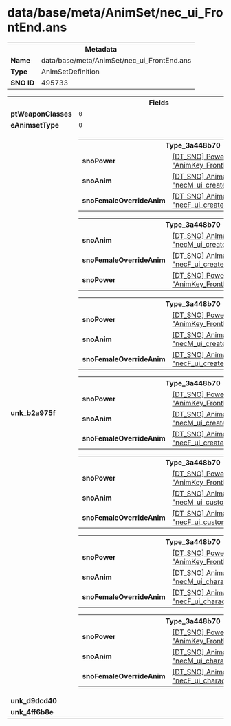 <h1>data/base/meta/AnimSet/nec_ui_FrontEnd.ans</h1><table><tr><th colspan="100%">Metadata</th></tr><tr><td><b>Name</b></td><td>data/base/meta/AnimSet/nec_ui_FrontEnd.ans</td></tr><tr><td><b>Type</b></td><td>AnimSetDefinition</td></tr><tr><td><b>SNO ID</b></td><td>495733</td></tr></table>

<table><tr><th colspan="100%">Fields</th></tr><tr><td><b>ptWeaponClasses</b></td><td><code>0</code>
</td></tr><tr><td><b>eAnimsetType</b></td><td><code>0</code></td></tr><tr><td><b>unk_b2a975f</b></td><td><table><tr><th colspan="100%">Type_3a448b70</th></tr><tr><td><b>snoPower</b></td><td><a href="..\Power\AnimKey_FrontEnd_Create_look_outro.pow.md">[DT_SNO] Power: "AnimKey_FrontEnd_Create_look_outro"</a></td></tr><tr><td><b>snoAnim</b></td><td><a href="..\Anim\necM_ui_create_hover_outro.ani.md">[DT_SNO] Animation: "necM_ui_create_hover_outro"</a></td></tr><tr><td><b>snoFemaleOverrideAnim</b></td><td><a href="..\Anim\necF_ui_create_hover_outro.ani.md">[DT_SNO] Animation: "necF_ui_create_hover_outro"</a></td></tr></table>


<table><tr><th colspan="100%">Type_3a448b70</th></tr><tr><td><b>snoAnim</b></td><td><a href="..\Anim\necM_ui_create_hover_idle.ani.md">[DT_SNO] Animation: "necM_ui_create_hover_idle"</a></td></tr><tr><td><b>snoFemaleOverrideAnim</b></td><td><a href="..\Anim\necF_ui_create_hover_idle.ani.md">[DT_SNO] Animation: "necF_ui_create_hover_idle"</a></td></tr><tr><td><b>snoPower</b></td><td><a href="..\Power\AnimKey_FrontEnd_Create_look_idle.pow.md">[DT_SNO] Power: "AnimKey_FrontEnd_Create_look_idle"</a></td></tr></table>


<table><tr><th colspan="100%">Type_3a448b70</th></tr><tr><td><b>snoPower</b></td><td><a href="..\Power\AnimKey_FrontEnd_Create_look_intro.pow.md">[DT_SNO] Power: "AnimKey_FrontEnd_Create_look_intro"</a></td></tr><tr><td><b>snoAnim</b></td><td><a href="..\Anim\necM_ui_create_hover_intro.ani.md">[DT_SNO] Animation: "necM_ui_create_hover_intro"</a></td></tr><tr><td><b>snoFemaleOverrideAnim</b></td><td><a href="..\Anim\necF_ui_create_hover_intro.ani.md">[DT_SNO] Animation: "necF_ui_create_hover_intro"</a></td></tr></table>


<table><tr><th colspan="100%">Type_3a448b70</th></tr><tr><td><b>snoPower</b></td><td><a href="..\Power\AnimKey_FrontEnd_Create_unalert_idle.pow.md">[DT_SNO] Power: "AnimKey_FrontEnd_Create_unalert_idle"</a></td></tr><tr><td><b>snoAnim</b></td><td><a href="..\Anim\necM_ui_create_idle.ani.md">[DT_SNO] Animation: "necM_ui_create_idle"</a></td></tr><tr><td><b>snoFemaleOverrideAnim</b></td><td><a href="..\Anim\necF_ui_create_idle.ani.md">[DT_SNO] Animation: "necF_ui_create_idle"</a></td></tr></table>


<table><tr><th colspan="100%">Type_3a448b70</th></tr><tr><td><b>snoPower</b></td><td><a href="..\Power\AnimKey_FrontEnd_Custom.pow.md">[DT_SNO] Power: "AnimKey_FrontEnd_Custom"</a></td></tr><tr><td><b>snoAnim</b></td><td><a href="..\Anim\necM_ui_custom_idle.ani.md">[DT_SNO] Animation: "necM_ui_custom_idle"</a></td></tr><tr><td><b>snoFemaleOverrideAnim</b></td><td><a href="..\Anim\necF_ui_custom_idle.ani.md">[DT_SNO] Animation: "necF_ui_custom_idle"</a></td></tr></table>


<table><tr><th colspan="100%">Type_3a448b70</th></tr><tr><td><b>snoPower</b></td><td><a href="..\Power\AnimKey_FrontEnd_Select_idle.pow.md">[DT_SNO] Power: "AnimKey_FrontEnd_Select_idle"</a></td></tr><tr><td><b>snoAnim</b></td><td><a href="..\Anim\necM_ui_characterSelect_loop.ani.md">[DT_SNO] Animation: "necM_ui_characterSelect_loop"</a></td></tr><tr><td><b>snoFemaleOverrideAnim</b></td><td><a href="..\Anim\necF_ui_characterSelect_loop.ani.md">[DT_SNO] Animation: "necF_ui_characterSelect_loop"</a></td></tr></table>


<table><tr><th colspan="100%">Type_3a448b70</th></tr><tr><td><b>snoPower</b></td><td><a href="..\Power\AnimKey_FrontEnd_Select_intro.pow.md">[DT_SNO] Power: "AnimKey_FrontEnd_Select_intro"</a></td></tr><tr><td><b>snoAnim</b></td><td><a href="..\Anim\necM_ui_characterSelect_intro.ani.md">[DT_SNO] Animation: "necM_ui_characterSelect_intro"</a></td></tr><tr><td><b>snoFemaleOverrideAnim</b></td><td><a href="..\Anim\necF_ui_characterSelect_intro.ani.md">[DT_SNO] Animation: "necF_ui_characterSelect_intro"</a></td></tr></table>


</td></tr><tr><td><b>unk_d9dcd40</b></td><td></td></tr><tr><td><b>unk_4ff6b8e</b></td><td></td></tr></table>

